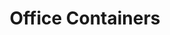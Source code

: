 ---
title: "Office Containers"
description: "For general contractors who need secure, comfortable command centers on every jobsite. Fast setup, climate control, and workspace that keeps your team productive in any weather conditions."
image: "../../assets/images/equipment/office-containers/climate-controlled-office-container.PNG"
features:
  - "Rapid deployment: Site-ready in under 30 minutes"
  - "Climate-controlled workspace keeps your team comfortable"
  - "Secure access with 24/7 surveillance options"
  - "Available in 20 ft or 40 ft lengths to fit your site needs"
specifications:
  - label: "Length"
    value: "20 ft or 40 ft"
  - label: "Height"
    value: "Low box 8 ft or High box 9 ft 6 in"
  - label: "Width"
    value: "8 ft"
  - label: "Power"
    value: "Shore-power connection required"
  - label: "Climate Control"
    value: "Heating and cooling system"
order_button_text: "Get Office Quote"
--- 